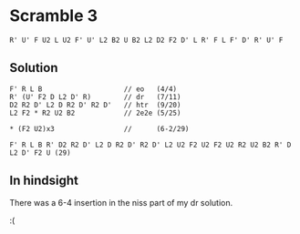 # Scramble 3

`R' U' F U2 L U2 F' U' L2 B2 U B2 L2 D2 F2 D' L R' F L F' D' R' U' F`

## Solution

```
F' R L B                    // eo   (4/4)
R' (U' F2 D L2 D' R)        // dr   (7/11)
D2 R2 D' L2 D R2 D' R2 D'   // htr  (9/20)
L2 F2 * R2 U2 B2            // 2e2e (5/25)

* (F2 U2)x3                 //      (6-2/29)
```

`F' R L B R' D2 R2 D' L2 D R2 D' R2 D' L2 U2 F2 U2 F2 U2 R2 U2 B2 R' D L2 D' F2 U (29)`

## In hindsight

There was a 6-4 insertion in the niss part of my dr solution.

:(
